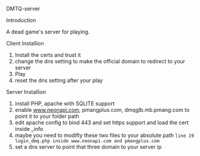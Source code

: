 DMTQ-server

Introduction

A dead game's server for playing.


Client Installion

1) Install the certs and trust it
2) change the dns setting to make the official domain to redirect to your server
3) Play
4) reset the dns setting after your play

Server Installion
1) install PHP, apache with SQLITE support
2) enable www.neonapi.com, pmangplus.com, dmqglb.mb.pmang.com to point it to your folder path
3) edit apache config to bind 443 and set https support and load the cert inside _info
4) maybe you need to modifty these two files to your absolute path  `line 19 login_dmq.php inside www.neonapi.com and pmangplus.com`
5) set a dns server to point that three domain to your server ip
